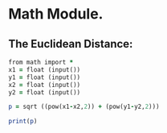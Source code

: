 Math Module.
============

The Euclidean Distance:
------------------------
`````ruby
from math import *
x1 = float (input())
y1 = float (input())
x2 = float (input())
y2 = float (input())

p = sqrt ((pow(x1-x2,2)) + (pow(y1-y2,2)))

print(p)
`````
